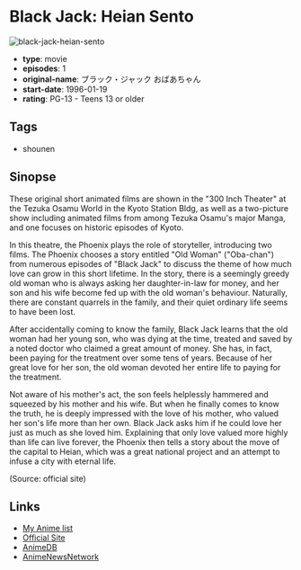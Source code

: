 # Black Jack: Heian Sento

![black-jack-heian-sento](https://cdn.myanimelist.net/images/anime/9/27872.jpg)

-   **type**: movie
-   **episodes**: 1
-   **original-name**: ブラック・ジャック おばあちゃん
-   **start-date**: 1996-01-19
-   **rating**: PG-13 - Teens 13 or older

## Tags

-   shounen

## Sinopse

These original short animated films are shown in the "300 Inch Theater" at the Tezuka Osamu World in the Kyoto Station Bldg, as well as a two-picture show including animated films from among Tezuka Osamu's major Manga, and one focuses on historic episodes of Kyoto.

In this theatre, the Phoenix plays the role of storyteller, introducing two films. The Phoenix chooses a story entitled "Old Woman" ("Oba-chan") from numerous episodes of "Black Jack" to discuss the theme of how much love can grow in this short lifetime. In the story, there is a seemingly greedy old woman who is always asking her daughter-in-law for money, and her son and his wife become fed up with the old woman's behaviour. Naturally, there are constant quarrels in the family, and their quiet ordinary life seems to have been lost.

After accidentally coming to know the family, Black Jack learns that the old woman had her young son, who was dying at the time, treated and saved by a noted doctor who claimed a great amount of money. She has, in fact, been paying for the treatment over some tens of years. Because of her great love for her son, the old woman devoted her entire life to paying for the treatment.

Not aware of his mother's act, the son feels helplessly hammered and squeezed by his mother and his wife. But when he finally comes to know the truth, he is deeply impressed with the love of his mother, who valued her son's life more than her own. Black Jack asks him if he could love her just as much as she loved him. Explaining that only love valued more highly than life can live forever, the Phoenix then tells a story about the move of the capital to Heian, which was a great national project and an attempt to infuse a city with eternal life.

(Source: official site)

## Links

-   [My Anime list](https://myanimelist.net/anime/10055/Black_Jack__Heian_Sento)
-   [Official Site](http://tezukaosamu.net/)
-   [AnimeDB](http://anidb.info/perl-bin/animedb.pl?show=anime&aid=3119)
-   [AnimeNewsNetwork](http://www.animenewsnetwork.com/encyclopedia/anime.php?id=3309)
